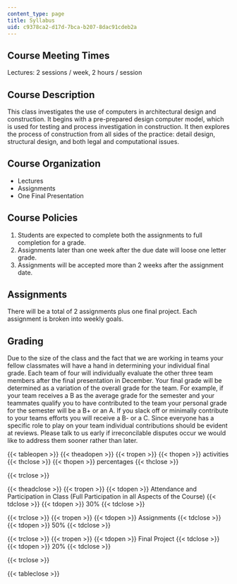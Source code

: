 ```yaml
---
content_type: page
title: Syllabus
uid: c9378ca2-d17d-7bca-b207-8dac91cdeb2a
---
```


Course Meeting Times
--------------------

Lectures: 2 sessions / week, 2 hours / session

Course Description
------------------

This class investigates the use of computers in architectural design and construction. It begins with a pre-prepared design computer model, which is used for testing and process investigation in construction. It then explores the process of construction from all sides of the practice: detail design, structural design, and both legal and computational issues.

Course Organization
-------------------

*   Lectures
*   Assignments
*   One Final Presentation

Course Policies
---------------

1.  Students are expected to complete both the assignments to full completion for a grade.
2.  Assignments later than one week after the due date will loose one letter grade.
3.  Assignments will be accepted more than 2 weeks after the assignment date.

Assignments
-----------

There will be a total of 2 assignments plus one final project. Each assignment is broken into weekly goals.

Grading
-------

Due to the size of the class and the fact that we are working in teams your fellow classmates will have a hand in determining your individual final grade. Each team of four will individually evaluate the other three team members after the final presentation in December. Your final grade will be determined as a variation of the overall grade for the team. For example, if your team receives a B as the average grade for the semester and your teammates qualify you to have contributed to the team your personal grade for the semester will be a B+ or an A. If you slack off or minimally contribute to your teams efforts you will receive a B- or a C. Since everyone has a specific role to play on your team individual contributions should be evident at reviews. Please talk to us early if irreconcilable disputes occur we would like to address them sooner rather than later.

{{< tableopen >}}
{{< theadopen >}}
{{< tropen >}}
{{< thopen >}}
activities
{{< thclose >}}
{{< thopen >}}
percentages
{{< thclose >}}

{{< trclose >}}

{{< theadclose >}}
{{< tropen >}}
{{< tdopen >}}
Attendance and Participation in Class (Full Participation in all Aspects of the Course)
{{< tdclose >}}
{{< tdopen >}}
30%
{{< tdclose >}}

{{< trclose >}}
{{< tropen >}}
{{< tdopen >}}
Assignments
{{< tdclose >}}
{{< tdopen >}}
50%
{{< tdclose >}}

{{< trclose >}}
{{< tropen >}}
{{< tdopen >}}
Final Project
{{< tdclose >}}
{{< tdopen >}}
20%
{{< tdclose >}}

{{< trclose >}}

{{< tableclose >}}